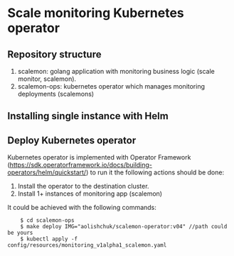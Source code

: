 # Scale monitoring Kubernetes operator

## Repository structure

1. scalemon: golang application with monitoring business logic (scale monitor, scalemon).
1. scalemon-ops: kubernetes operator which manages monitoring deployments (scalemons)

## Installing single instance with Helm



## Deploy Kubernetes operator

Kubernetes operator is implemented with Operator Framework (https://sdk.operatorframework.io/docs/building-operators/helm/quickstart/) to run it the following actions should be done:

1. Install the operator to the destination cluster.
1. Install 1+ instances of monitoring app (scalemon)

It could be achieved with the following commands:

        $ cd scalemon-ops
        $ make deploy IMG="aolishchuk/scalemon-operator:v04" //path could be yours
        $ kubectl apply -f config/resources/monitoring_v1alpha1_scalemon.yaml